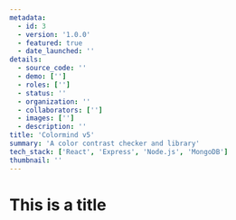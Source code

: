 ```yaml
---
metadata:  
  - id: 3 
  - version: '1.0.0' 
  - featured: true 
  - date_launched: '' 
details: 
  - source_code: ''
  - demo: ['']
  - roles: ['']
  - status: ''
  - organization: ''
  - collaborators: ['']
  - images: ['']
  - description: ''
title: 'Colormind v5'
summary: 'A color contrast checker and library'
tech_stack: ['React', 'Express', 'Node.js', 'MongoDB']
thumbnail: ''
---
```


# This is a title